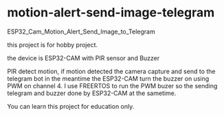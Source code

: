 # motion-alert-send-image-telegram
ESP32_Cam_Motion_Alert_Send_Image_to_Telegram

this project is for hobby project.

the device is ESP32-CAM with PIR sensor and Buzzer

PIR detect motion, if motion detected the camera capture and send to the telegram bot in the meantime the ESP32-CAM turn the buzzer on using PWM on channel 4.
I use FREERTOS to run the PWM buzer so the sending telegram and buzzer done by ESP32-CAM at the sametime.

You can learn this project for education only.

